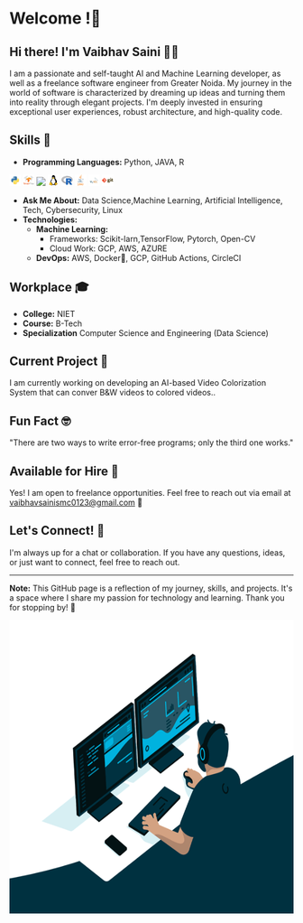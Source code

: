 # Welcome !👋


<!-- [![LinkedIn](download.jpeg)](https://www.linkedin.com/in/vaibhav-saini-90b34924a)
[![Instagram](instagram.png)](Your Instagram Link) -->


## Hi there! I'm  Vaibhav Saini 👨‍💻

I am a passionate and self-taught AI and Machine Learning developer, as well as a freelance software engineer from Greater Noida. My journey in the world of software is characterized by dreaming up ideas and turning them into reality through elegant projects. I'm deeply invested in ensuring exceptional user experiences, robust architecture, and high-quality code.

## Skills 🚀

- **Programming Languages:** Python, JAVA, R

<code><img height="20" src="https://raw.githubusercontent.com/github/explore/80688e429a7d4ef2fca1e82350fe8e3517d3494d/topics/python/python.png"></code>
<code><img height="20" src="https://raw.githubusercontent.com/github/explore/80688e429a7d4ef2fca1e82350fe8e3517d3494d/topics/tensorflow/tensorflow.png"></code>
<code><img height="20" src="https://github.com/stodev-com-br/opencv/wiki/logo/OpenCV_logo_no_text.png"></code>
<code><img height="20" src="https://raw.githubusercontent.com/github/explore/80688e429a7d4ef2fca1e82350fe8e3517d3494d/topics/linux/linux.png"></code>
<code><img height="20" src="https://raw.githubusercontent.com/github/explore/80688e429a7d4ef2fca1e82350fe8e3517d3494d/topics/r/r.png"></code>
<code><img height="20" src="https://raw.githubusercontent.com/github/explore/80688e429a7d4ef2fca1e82350fe8e3517d3494d/topics/java/java.png"></code>
<code><img height="20" src="https://raw.githubusercontent.com/github/explore/80688e429a7d4ef2fca1e82350fe8e3517d3494d/topics/mysql/mysql.png"></code>
<code><img height="20" src="https://raw.githubusercontent.com/github/explore/80688e429a7d4ef2fca1e82350fe8e3517d3494d/topics/git/git.png"></code>


- **Ask Me About:** Data Science,Machine Learning, Artificial Intelligence, Tech, Cybersecurity, Linux
- **Technologies:**
  - **Machine Learning:**
    - Frameworks: Scikit-larn,TensorFlow, Pytorch, Open-CV
    - Cloud Work: GCP, AWS, AZURE
  - **DevOps:** AWS, Docker🐳, GCP, GitHub Actions, CircleCI

  
## Workplace 🎓

- **College:** NIET
- **Course:** B-Tech
- **Specialization** Computer Science and Engineering (Data Science)

## Current Project 🚀

I am currently working on developing an AI-based Video Colorization System that can conver B&W videos to colored videos..

## Fun Fact 🤓

"There are two ways to write error-free programs; only the third one works."

## Available for Hire 💼

Yes! I am open to freelance opportunities. Feel free to reach out via email at [vaibhavsainismc0123@gmail.com](vaibhavsainismc0123@gmail.com) 🙂

## Let's Connect! 💬

I'm always up for a chat or collaboration. If you have any questions, ideas, or just want to connect, feel free to reach out.

---
**Note:** This GitHub page is a reflection of my journey, skills, and projects. It's a space where I share my passion for technology and learning. Thank you for stopping by! 🚀


 <img align="right" alt="GIF" src="/code.gif?raw=true" width="1000" height="520" />

